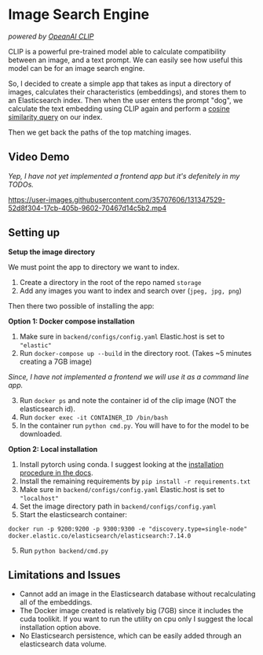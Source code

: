 # Image Search Engine
*powered by [OpeanAI CLIP](https://github.com/openai/CLIP)*

CLIP is a powerful pre-trained model able to calculate compatibility between an 
image, and a text prompt. We can easily see how useful this model can be for an image search
engine. 

So, I decided to create a simple app that takes as input a directory of images, calculates their
characteristics (embeddings), and stores them to an Elasticsearch index. Then when the user
enters the prompt "dog", we calculate the text embedding using CLIP again and perform a [cosine
similarity query](https://www.elastic.co/guide/en/elasticsearch/reference/current/query-dsl-script-score-query.html#vector-functions) 
on our index.

Then we get back the paths of the top matching images.

## Video Demo

*Yep, I have not yet implemented a frontend app but it's defenitely in my TODOs.*

https://user-images.githubusercontent.com/35707606/131347529-52d8f304-17cb-405b-9602-70467d14c5b2.mp4

## Setting up

**Setup the image directory**

We must point the app to directory we want to index.
1. Create a directory in the root of the repo named `storage`
2. Add any images you want to index and search over (`jpeg, jpg, png`)

Then there two possible of installing the app:

**Option 1: Docker compose installation**

1. Make sure in `backend/configs/config.yaml` Elastic.host is set to `"elastic"`
2. Run `docker-compose up --build` in the directory root. (Takes ~5 minutes creating a 7GB image)

*Since, I have not implemented a frontend we will use it as a command line app.*

3. Run `docker ps` and note the container id of the clip image (NOT the elasticsearch id).
4. Run `docker exec -it CONTAINER_ID /bin/bash`
5. In the container run `python cmd.py`. You will have to for the model to be downloaded.

**Option 2: Local installation**

1. Install pytorch using conda. I suggest looking at the [installation procedure in the docs](https://pytorch.org/).
2. Install the remaining requirements by `pip install -r requirements.txt`
3. Make sure in `backend/configs/config.yaml` Elastic.host is set to `"localhost"`
4. Set the image directory path in `backend/configs/config.yaml`
4. Start the elasticsearch container:
   
`docker run -p 9200:9200 -p 9300:9300 -e "discovery.type=single-node" docker.elastic.co/elasticsearch/elasticsearch:7.14.0`

5. Run `python backend/cmd.py`


## Limitations and Issues

* Cannot add an image in the Elasticsearch database without recalculating all of the embeddings.
* The Docker image created is relatively big (7GB) since it includes the cuda toolikit. If you want to run the utility on cpu only I suggest the local installation option above.
* No Elasticsearch persistence, which can be easily added through an elasticsearch data volume.
